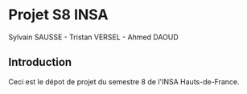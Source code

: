 # Projet S8 INSA

Sylvain SAUSSE - Tristan VERSEL - Ahmed DAOUD

## Introduction

Ceci est le dépot de projet du semestre 8 de l'INSA Hauts-de-France.